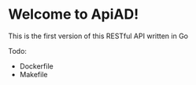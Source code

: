 # Welcome to ApiAD!

This is the first version of this RESTful API written in Go

Todo:
- Dockerfile
- Makefile

